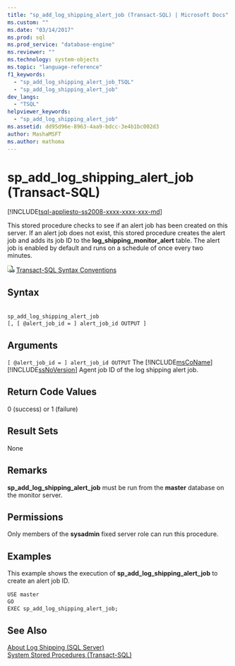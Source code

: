 ```yaml
---
title: "sp_add_log_shipping_alert_job (Transact-SQL) | Microsoft Docs"
ms.custom: ""
ms.date: "03/14/2017"
ms.prod: sql
ms.prod_service: "database-engine"
ms.reviewer: ""
ms.technology: system-objects
ms.topic: "language-reference"
f1_keywords: 
  - "sp_add_log_shipping_alert_job_TSQL"
  - "sp_add_log_shipping_alert_job"
dev_langs: 
  - "TSQL"
helpviewer_keywords: 
  - "sp_add_log_shipping_alert_job"
ms.assetid: dd95d96e-8963-4aa9-bdcc-3e4b1bc002d3
author: MashaMSFT
ms.author: mathoma
---
```

# sp_add_log_shipping_alert_job (Transact-SQL)
[!INCLUDE[tsql-appliesto-ss2008-xxxx-xxxx-xxx-md](../../includes/tsql-appliesto-ss2008-xxxx-xxxx-xxx-md.md)]

  This stored procedure checks to see if an alert job has been created on this server. If an alert job does not exist, this stored procedure creates the alert job and adds its job ID to the **log_shipping_monitor_alert** table. The alert job is enabled by default and runs on a schedule of once every two minutes.  
  
 ![Topic link icon](../../database-engine/configure-windows/media/topic-link.gif "Topic link icon") [Transact-SQL Syntax Conventions](../../t-sql/language-elements/transact-sql-syntax-conventions-transact-sql.md)  
  
## Syntax  
  
```  
  
sp_add_log_shipping_alert_job  
[, [ @alert_job_id = ] alert_job_id OUTPUT ]  
```  
  
## Arguments  
`[ @alert_job_id = ] alert_job_id OUTPUT`
 The [!INCLUDE[msCoName](../../includes/msconame-md.md)] [!INCLUDE[ssNoVersion](../../includes/ssnoversion-md.md)] Agent job ID of the log shipping alert job.  
  
## Return Code Values  
 0 (success) or 1 (failure)  
  
## Result Sets  
 None  
  
## Remarks  
 **sp_add_log_shipping_alert_job** must be run from the **master** database on the monitor server.  
  
## Permissions  
 Only members of the **sysadmin** fixed server role can run this procedure.  
  
## Examples  
 This example shows the execution of **sp_add_log_shipping_alert_job** to create an alert job ID.  
  
```  
USE master  
GO  
EXEC sp_add_log_shipping_alert_job;  
```  
  
## See Also  
 [About Log Shipping &#40;SQL Server&#41;](../../database-engine/log-shipping/about-log-shipping-sql-server.md)   
 [System Stored Procedures &#40;Transact-SQL&#41;](../../relational-databases/system-stored-procedures/system-stored-procedures-transact-sql.md)  
  
  

